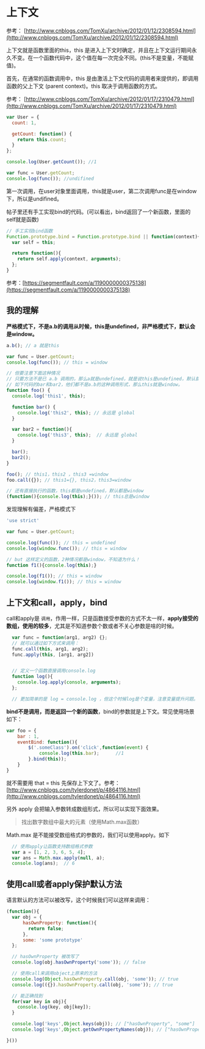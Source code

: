# 上下文

参考： [http://www.cnblogs.com/TomXu/archive/2012/01/12/2308594.html](http://www.cnblogs.com/TomXu/archive/2012/01/12/2308594.html)

上下文就是函数里面的this，this 是进入上下文时确定，并且在上下文运行期间永久不变。在一个函数代码中，这个值在每一次完全不同。\(this不是变量，不能赋值\)。

首先，在通常的函数调用中，this 是由激活上下文代码的调用者来提供的，即调用函数的父上下文 \(parent context\)。this 取决于调用函数的方式。

参考： [http://www.cnblogs.com/TomXu/archive/2012/01/17/2310479.html](http://www.cnblogs.com/TomXu/archive/2012/01/17/2310479.html)

```js
var User = {
  count: 1,

  getCount: function() {
    return this.count;
  }
};

console.log(User.getCount()); //1

var func = User.getCount;
console.log(func()); //undifined
```

第一次调用，在user对象里面调用，this就是user，第二次调用func是在window下，所以是undifined。

帖子里还有手工实现bind的代码。\(可以看出，bind返回了一个新函数，里面的self就是函数\)

```js
// 手工实现bind函数
Function.prototype.bind = Function.prototype.bind || function(context){
  var self = this;

  return function(){
    return self.apply(context, arguments);
  };
}
```

参考：[https://segmentfault.com/a/1190000000375138](https://segmentfault.com/a/1190000000375138)

## 

## 我的理解

**严格模式下，不是a.b的调用从时候，this是undefined，非严格模式下，默认会是window。**

```js
a.b(); // a 就是this

var func = User.getCount;
console.log(func()); // this = window

// 但要注意下面这种情况
// 只要方法不是已 a.b 调用的，那么a就是undefined，就是说this是undefined，默认就是指向window
// 如下代码的bar和bar2，他们都不是a.b的这种调用形式，那么this就是window。
function foo() {
  console.log('this1', this);

  function bar() {
    console.log('this2', this); // 永远是 global
  }

  var bar2 = function(){
    console.log('this3', this);  // 永远是 global
  }

  bar(); 
  bar2();
}

foo(); // this1，this2 ，this3 =window
foo.call({}); // this1={}, this2，this3=window

// 还有直接执行的函数，this都是undefined，默认都是window
(function(){console.log(this);}()); // this总是window
```

发现理解有偏差，严格模式下

```js
'use strict'

var func = User.getCount;

console.log(func()); // this = undefined
console.log(window.func()); // this = window

// but 这样定义的函数，2种情况都是window，不知道为什么！
function f1(){console.log(this);}

console.log(f1()); // this = window
console.log(window.f1()); // this = window
```

## 上下文和call，apply，bind

call和apply是 `调用`，作用一样，只是函数接受参数的方式不太一样，**apply接受的数组，使用的较多**，尤其是不知道参数个数或者不关心参数是啥的时候。

```js
  var func = function(arg1, arg2) {};
  // 就可以通过如下方式来调用：
  func.call(this, arg1, arg2);
  func.apply(this, [arg1, arg2])


  // 定义一个函数直接调用console.log
  function log(){
    console.log.apply(console, arguments);
  };

  // 更加简单的是 log = console.log ，但这个时候log是个变量，注意变量提升问题。
```

**bind不是调用，而是返回一个新的函数**，bind的参数就是上下文。常见使用场景如下：

```js
var foo = {
    bar : 1,
    eventBind: function(){
        $('.someClass').on('click',function(event) {
            console.log(this.bar);      //1
        }.bind(this));
    }
}
```

就不需要用 that = this 先保存上下文了。参考：[http://www.cnblogs.com/tylerdonet/p/4864116.html](http://www.cnblogs.com/tylerdonet/p/4864116.html)

另外 apply 会把输入参数转成数组形式，所以可以实现下面效果。

> 找出数字数组中最大的元素（使用Math.max函数）

Math.max 是不能接受数组格式的参数的，我们可以使用apply。如下

```js
  // 使用apply让函数支持数组格式参数
  var a = [1, 2, 3, 6, 5, 4];
  var ans = Math.max.apply(null, a);
  console.log(ans);  // 6
```

## 使用call或者apply保护默认方法

语言默认的方法可以被改写，这个时候我们可以这样来调用：

```js
(function(){
  var obj = {
      hasOwnProperty: function(){
        return false;
      },
      some: 'some prototype'
  };

  // hasOwnProperty 被改写了
  console.log(obj.hasOwnProperty('some')); // false

  // 使用call来调用object上原来的方法
  console.log(Object.hasOwnProperty.call(obj, 'some')); // true
  console.log(({}).hasOwnProperty.call(obj, 'some')); // true

  // 能正确找到
  for(var key in obj){
    console.log(key, obj[key]);
  }

  console.log('keys',Object.keys(obj)); // ["hasOwnProperty", "some"]
  console.log('keys',Object.getOwnPropertyNames(obj)); // ["hasOwnProperty", "some"]

}())
```



